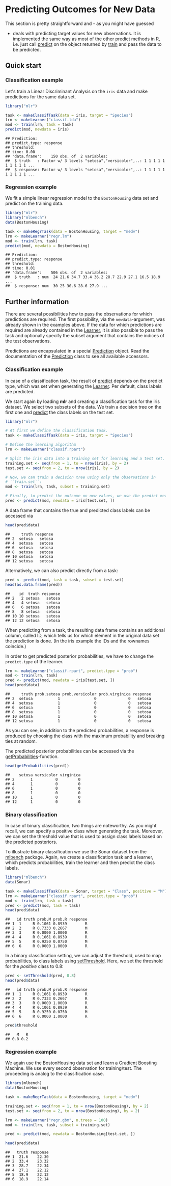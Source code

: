 Predicting Outcomes for New Data
================================

This section is pretty straightforward and - as you might have guessed
- deals with predicting target values for new observations. It is
implemented the same way as most of the other predict methods in R, i.e. just 
call [predict](http://berndbischl.github.io/mlr/man/predict.WrappedModel.html) on the object returned by [train](http://berndbischl.github.io/mlr/man/train.html) and pass the data to be predicted.


Quick start
-----------

### Classification example

Let's train a Linear Discriminant Analysis on the ``iris`` data and make predictions 
for the same data set.


```r
library("mlr")

task <- makeClassifTask(data = iris, target = "Species")
lrn <- makeLearner("classif.lda")
mod <- train(lrn, task = task)
predict(mod, newdata = iris)
```

```
## Prediction:
## predict.type: response
## threshold: 
## time: 0.00
## 'data.frame':	150 obs. of  2 variables:
##  $ truth   : Factor w/ 3 levels "setosa","versicolor",..: 1 1 1 1 1 1 1 1 1 1 ...
##  $ response: Factor w/ 3 levels "setosa","versicolor",..: 1 1 1 1 1 1 1 1 1 1 ...
```



### Regression example

We fit a simple linear regression model to the ``BostonHousing`` data set and predict
on the training data.


```r
library("mlr")
library("mlbench")
data(BostonHousing)

task <- makeRegrTask(data = BostonHousing, target = "medv")
lrn <- makeLearner("regr.lm")
mod <- train(lrn, task)
predict(mod, newdata = BostonHousing)
```

```
## Prediction:
## predict.type: response
## threshold: 
## time: 0.01
## 'data.frame':	506 obs. of  2 variables:
##  $ truth   : num  24 21.6 34.7 33.4 36.2 28.7 22.9 27.1 16.5 18.9 ...
##  $ response: num  30 25 30.6 28.6 27.9 ...
```



Further information
-------------------

There are several possibilities how to pass the observations for which 
predictions are required.
The first possibility, via the ``newdata``-argument, was already shown in the 
examples above.
If the data for which predictions are required are already contained in 
the [Learner](http://berndbischl.github.io/mlr/man/makeLearner.html), it is also possible to pass the task and optionally specify 
the subset argument that contains the indices of the test observations.

Predictions are encapsulated in a special [Prediction](http://berndbischl.github.io/mlr/man/Prediction.html) object. Read the
documentation of the [Prediction](http://berndbischl.github.io/mlr/man/Prediction.html) class to see all available
accessors.


### Classification example

In case of a classification task, the result of [predict](http://berndbischl.github.io/mlr/man/predict.WrappedModel.html) depends on 
the predict type, which was set when generating the [Learner](http://berndbischl.github.io/mlr/man/makeLearner.html). Per default, 
class labels are predicted.

We start again by loading **mlr** and creating a classification task for the 
iris dataset. We select two subsets of the data. We train a decision tree on the
first one and [predict](http://berndbischl.github.io/mlr/man/predict.WrappedModel.html) the class labels on the test set.


```r
library("mlr")

# At first we define the classification task.
task <- makeClassifTask(data = iris, target = "Species")

# Define the learning algorithm
lrn <- makeLearner("classif.rpart")

# Split the iris data into a training set for learning and a test set.
training.set <- seq(from = 1, to = nrow(iris), by = 2)
test.set <- seq(from = 2, to = nrow(iris), by = 2)

# Now, we can train a decision tree using only the observations in
# ``train.set``:
mod <- train(lrn, task, subset = training.set)

# Finally, to predict the outcome on new values, we use the predict method:
pred <- predict(mod, newdata = iris[test.set, ])
```


A data frame that contains the true and predicted class labels can be accessed via


```r
head(pred$data)
```

```
##     truth response
## 2  setosa   setosa
## 4  setosa   setosa
## 6  setosa   setosa
## 8  setosa   setosa
## 10 setosa   setosa
## 12 setosa   setosa
```


Alternatively, we can also predict directly from a task:


```r
pred <- predict(mod, task = task, subset = test.set)
head(as.data.frame(pred))
```

```
##    id  truth response
## 2   2 setosa   setosa
## 4   4 setosa   setosa
## 6   6 setosa   setosa
## 8   8 setosa   setosa
## 10 10 setosa   setosa
## 12 12 setosa   setosa
```


When predicting from a task, the resulting data frame contains an additional column, 
called ID, which tells us for which element in the original data set the prediction 
is done. 
(In the iris example the IDs and the rownames coincide.)

In order to get predicted posterior probabilities, we have to change the ``predict.type``
of the learner.


```r
lrn <- makeLearner("classif.rpart", predict.type = "prob")
mod <- train(lrn, task)
pred <- predict(mod, newdata = iris[test.set, ])
head(pred$data)
```

```
##     truth prob.setosa prob.versicolor prob.virginica response
## 2  setosa           1               0              0   setosa
## 4  setosa           1               0              0   setosa
## 6  setosa           1               0              0   setosa
## 8  setosa           1               0              0   setosa
## 10 setosa           1               0              0   setosa
## 12 setosa           1               0              0   setosa
```


As you can see, in addition to the predicted probabilities, a response
is produced by choosing the class with the maximum probability and
breaking ties at random.

The predicted posterior probabilities can be accessed via the [getProbabilities](http://berndbischl.github.io/mlr/man/getProbabilities.html)-function.


```r
head(getProbabilities(pred))
```

```
##    setosa versicolor virginica
## 2       1          0         0
## 4       1          0         0
## 6       1          0         0
## 8       1          0         0
## 10      1          0         0
## 12      1          0         0
```



### Binary classification

In case of binary classification, two things are noteworthy. As you might recall, 
we can specify a positive class when generating the task. Moreover, we can set the
threshold value that is used to assign class labels based on the predicted 
posteriors.

To illustrate binary classification we use the Sonar dataset from the
[mlbench](http://cran.r-project.org/web/packages/mlbench/index.html) package. Again, we create a classification task and a learner, which 
predicts probabilities, train the learner and then predict the class labels.



```r
library("mlbench")
data(Sonar)

task <- makeClassifTask(data = Sonar, target = "Class", positive = "M")
lrn <- makeLearner("classif.rpart", predict.type = "prob")
mod <- train(lrn, task = task)
pred <- predict(mod, task = task)
head(pred$data)
```

```
##   id truth prob.M prob.R response
## 1  1     R 0.1061 0.8939        R
## 2  2     R 0.7333 0.2667        M
## 3  3     R 0.0000 1.0000        R
## 4  4     R 0.1061 0.8939        R
## 5  5     R 0.9250 0.0750        M
## 6  6     R 0.0000 1.0000        R
```


In a binary classification setting, we can adjust the threshold, used
to map probabilities, to class labels using [setThreshold](http://berndbischl.github.io/mlr/man/setThreshold.html). Here, we set
the threshold for the *positive* class to 0.8:


```r
pred <- setThreshold(pred, 0.8)
head(pred$data)
```

```
##   id truth prob.M prob.R response
## 1  1     R 0.1061 0.8939        R
## 2  2     R 0.7333 0.2667        R
## 3  3     R 0.0000 1.0000        R
## 4  4     R 0.1061 0.8939        R
## 5  5     R 0.9250 0.0750        M
## 6  6     R 0.0000 1.0000        R
```

```r
pred$threshold
```

```
##   M   R 
## 0.8 0.2
```



### Regression example

We again use the BostonHousing data set and learn a Gradient Boosting
Machine. We use every second observation for training/test. The
proceeding is analog to the classification case.


```r
library(mlbench)
data(BostonHousing)

task <- makeRegrTask(data = BostonHousing, target = "medv")

training.set <- seq(from = 1, to = nrow(BostonHousing), by = 2)
test.set <- seq(from = 2, to = nrow(BostonHousing), by = 2)

lrn <- makeLearner("regr.gbm", n.trees = 100)
mod <- train(lrn, task, subset = training.set)

pred <- predict(mod, newdata = BostonHousing[test.set, ])

head(pred$data)
```

```
##   truth response
## 1  21.6    22.30
## 2  33.4    23.32
## 3  28.7    22.34
## 4  27.1    22.12
## 5  18.9    22.12
## 6  18.9    22.14
```


